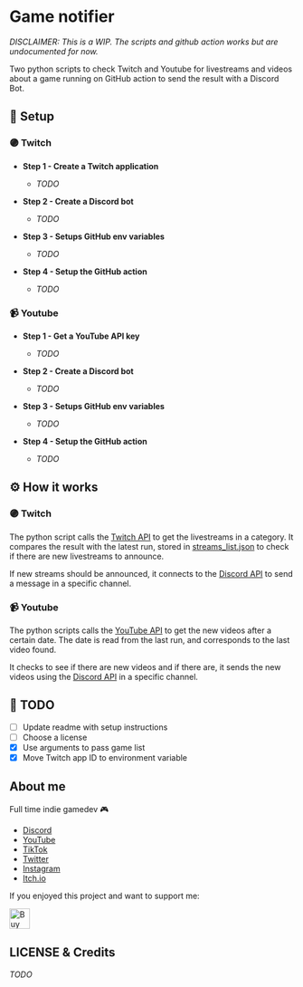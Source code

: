 # Game notifier

*DISCLAIMER: This is a WIP. The scripts and github action works but are undocumented for now.*

Two python scripts to check Twitch and Youtube for livestreams and videos about a game running on GitHub action to send the result with a Discord Bot.

## 🧰 Setup

### 🟣 Twitch

- **Step 1 - Create a Twitch application**

    - *TODO*

- **Step 2 - Create a Discord bot**

    - *TODO*

- **Step 3 - Setups GitHub env variables**

    - *TODO*

- **Step 4 - Setup the GitHub action**

    - *TODO*

### 📹 Youtube

- **Step 1 - Get a YouTube API key**

    - *TODO*

- **Step 2 - Create a Discord bot**

    - *TODO*

- **Step 3 - Setups GitHub env variables**

    - *TODO*

- **Step 4 - Setup the GitHub action**

    - *TODO*

## ⚙️ How it works

### 🟣 Twitch

The python script calls the [Twitch API](https://dev.twitch.tv/docs/api/reference) to get the livestreams in a category. It compares the result with the latest run, stored in [streams_list.json](streams_list.json) to check if there are new livestreams to announce.

If new streams should be announced, it connects to the [Discord API](https://discordpy.readthedocs.io/en/stable/api.html) to send a message in a specific channel.

### 📹 Youtube

The python scripts calls the [YouTube API](https://developers.google.com/youtube/v3/docs/videos/list) to get the new videos after a certain date. The date is read from the last run, and corresponds to the last video found. 

It checks to see if there are new videos and if there are, it sends the new videos using the [Discord API](https://discordpy.readthedocs.io/en/stable/api.html) in a specific channel.


## 📝 TODO

- [ ] Update readme with setup instructions
- [ ] Choose a license
- [X] Use arguments to pass game list
- [X] Move Twitch app ID to environment variable

## About me

Full time indie gamedev 🎮

- [Discord](https://discord.gg/83nFRPTP6t)
- [YouTube](https://www.youtube.com/c/MrEliptik)
- [TikTok](https://www.tiktok.com/@mreliptik)
- [Twitter](https://twitter.com/mreliptik_) 
- [Instagram](https://www.instagram.com/_mreliptik)
- [Itch.io](https://mreliptik.itch.io/)

If you enjoyed this project and want to support me:

<a href='https://ko-fi.com/H2H23ODS7' target='_blank'><img height='36' style='border:0px;height:36px;' src='https://cdn.ko-fi.com/cdn/kofi1.png?v=3' border='0' alt='Buy Me a Coffee at ko-fi.com' /></a>

## LICENSE & Credits

*TODO*